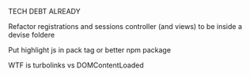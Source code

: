 TECH DEBT ALREADY

Refactor registrations and sessions controller (and views) to be inside a devise foldere

Put highlight js in pack tag or better npm package

WTF is turbolinks vs DOMContentLoaded
